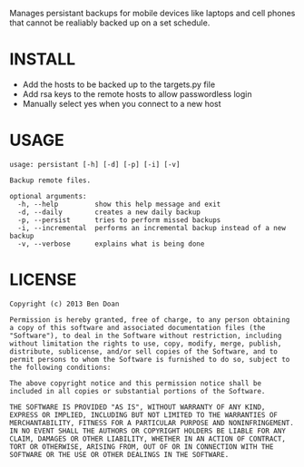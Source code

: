 Manages persistant backups for mobile devices like laptops and cell phones that cannot be realiably backed up on a set schedule.

INSTALL
======
- Add the hosts to be backed up to the targets.py file
- Add rsa keys to the remote hosts to allow passwordless login
- Manually select yes when you connect to a new host

USAGE
=====
```
usage: persistant [-h] [-d] [-p] [-i] [-v]

Backup remote files.

optional arguments:
  -h, --help         show this help message and exit
  -d, --daily        creates a new daily backup
  -p, --persist      tries to perform missed backups
  -i, --incremental  performs an incremental backup instead of a new backup
  -v, --verbose      explains what is being done
```

LICENSE
=======
```
Copyright (c) 2013 Ben Doan

Permission is hereby granted, free of charge, to any person obtaining a copy of this software and associated documentation files (the "Software"), to deal in the Software without restriction, including without limitation the rights to use, copy, modify, merge, publish, distribute, sublicense, and/or sell copies of the Software, and to permit persons to whom the Software is furnished to do so, subject to the following conditions:

The above copyright notice and this permission notice shall be included in all copies or substantial portions of the Software.

THE SOFTWARE IS PROVIDED "AS IS", WITHOUT WARRANTY OF ANY KIND, EXPRESS OR IMPLIED, INCLUDING BUT NOT LIMITED TO THE WARRANTIES OF MERCHANTABILITY, FITNESS FOR A PARTICULAR PURPOSE AND NONINFRINGEMENT. IN NO EVENT SHALL THE AUTHORS OR COPYRIGHT HOLDERS BE LIABLE FOR ANY CLAIM, DAMAGES OR OTHER LIABILITY, WHETHER IN AN ACTION OF CONTRACT, TORT OR OTHERWISE, ARISING FROM, OUT OF OR IN CONNECTION WITH THE SOFTWARE OR THE USE OR OTHER DEALINGS IN THE SOFTWARE.
```

